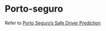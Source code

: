 # Porto-seguro

Refer to [Porto Seguro’s Safe Driver Prediction](https://www.kaggle.com/c/porto-seguro-safe-driver-prediction)

